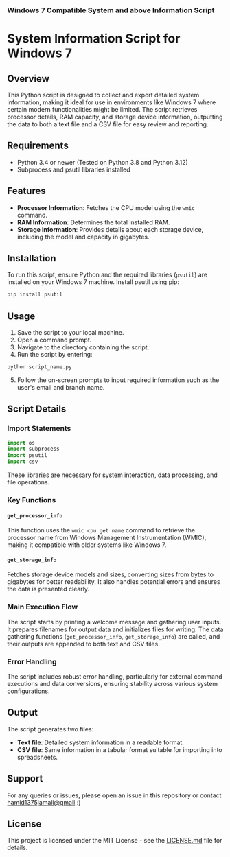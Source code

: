 
### Windows 7 Compatible System and above Information Script

# System Information Script for Windows 7

## Overview
This Python script is designed to collect and export detailed system information, making it ideal for use in environments like Windows 7 where certain modern functionalities might be limited. The script retrieves processor details, RAM capacity, and storage device information, outputting the data to both a text file and a CSV file for easy review and reporting.

## Requirements
- Python 3.4 or newer (Tested on Python 3.8 and Python 3.12)
- Subprocess and psutil libraries installed

## Features
- **Processor Information**: Fetches the CPU model using the `wmic` command.
- **RAM Information**: Determines the total installed RAM.
- **Storage Information**: Provides details about each storage device, including the model and capacity in gigabytes.

## Installation
To run this script, ensure Python and the required libraries (`psutil`) are installed on your Windows 7 machine. Install psutil using pip:
```bash
pip install psutil
```

## Usage
1. Save the script to your local machine.
2. Open a command prompt.
3. Navigate to the directory containing the script.
4. Run the script by entering:
```bash
python script_name.py
```
5. Follow the on-screen prompts to input required information such as the user's email and branch name.

## Script Details

### Import Statements
```python
import os
import subprocess
import psutil
import csv
```
These libraries are necessary for system interaction, data processing, and file operations.

### Key Functions

#### `get_processor_info`
This function uses the `wmic cpu get name` command to retrieve the processor name from Windows Management Instrumentation (WMIC), making it compatible with older systems like Windows 7.

#### `get_storage_info`
Fetches storage device models and sizes, converting sizes from bytes to gigabytes for better readability. It also handles potential errors and ensures the data is presented clearly.

### Main Execution Flow
The script starts by printing a welcome message and gathering user inputs. It prepares filenames for output data and initializes files for writing. The data gathering functions (`get_processor_info`, `get_storage_info`) are called, and their outputs are appended to both text and CSV files.

### Error Handling
The script includes robust error handling, particularly for external command executions and data conversions, ensuring stability across various system configurations.

## Output
The script generates two files:
- **Text file**: Detailed system information in a readable format.
- **CSV file**: Same information in a tabular format suitable for importing into spreadsheets.
## Support

For any queries or issues, please open an issue in this repository or contact [hamid1375jamali@gmail](hamid1375jamali@gmail.com) :)

## License

This project is licensed under the MIT License - see the [LICENSE.md](LICENSE) file for details.
